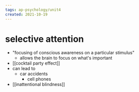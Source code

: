 ```yaml
---
tags: ap-psychology/unit4 
created: 2021-10-19
---
```


# selective attention

- "focusing of conscious awareness on a particular stimulus"
	- allows the brain to focus on what's important
- [[cocktail party effect]]
- can lead to
	- car accidents
		- cell phones
- [[inattentional blindness]] 
